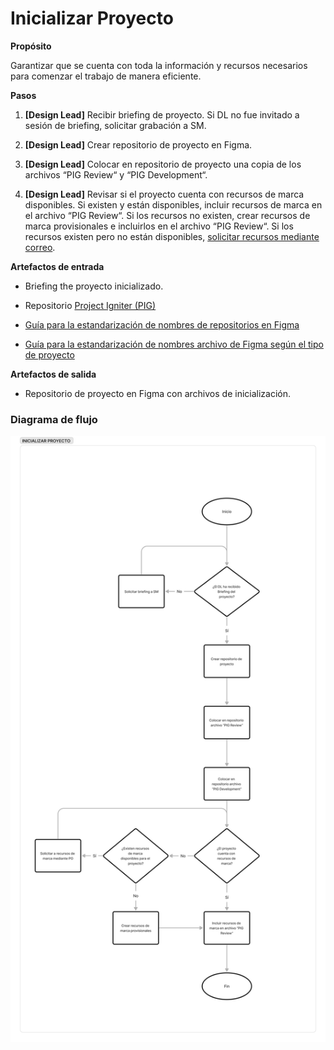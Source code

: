 # Inicializar Proyecto

**Propósito**

Garantizar que se cuenta con toda la información y recursos necesarios para comenzar el trabajo de manera eficiente.

**Pasos**

1.  **[Design Lead]** Recibir briefing de proyecto. Si DL no fue invitado a sesión de briefing, solicitar grabación a SM.
    
2.  **[Design Lead]** Crear repositorio de proyecto en Figma.
    
3.  **[Design Lead]** Colocar en repositorio de proyecto una copia de los archivos “PIG Review“ y “PIG Development“.
    
4.  **[Design Lead]** Revisar si el proyecto cuenta con recursos de marca disponibles. Si existen y están disponibles, incluir recursos de marca en el archivo “PIG Review“. Si los recursos no existen, crear recursos de marca provisionales e incluirlos en el archivo “PIG Review“. Si los recursos existen pero no están disponibles, [solicitar recursos mediante correo](solicitar-recursos-de-marca).
    

**Artefactos de entrada**

-   Briefing the proyecto inicializado.
    
-   Repositorio [Project Igniter (PIG)](https://www.figma.com/files/project/74482706/Project-Igniter?fuid=768909102333332798 "https://www.figma.com/files/project/74482706/Project-Igniter?fuid=768909102333332798")
    
-   [Guía para la estandarización de nombres de repositorios en Figma](guia-para-la-estandarizacion-de-nombres-de-repositorios-en-figma)
    
-   [Guía para la estandarización de nombres archivo de Figma según el tipo de proyecto](guia-para-la-estandarizacion-de-nombres-archivo-de-figma-segun-el-tipo-de-proyecto)

**Artefactos de salida**

-   Repositorio de proyecto en Figma con archivos de inicialización.
    

### Diagrama de flujo
![Inicializar proyecto](../img/image-20230103-184323.png)